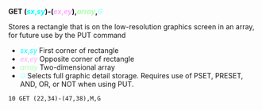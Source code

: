 **GET (<span style="color:#00FFFF;">*sx*,*sy*</span>)-(<span style="color:#FFAAFF;">*ex*,*ey*</span>),<span style="color:#AAFFAA;">*array*</span>,<span style="color:#AAFFFF;">*G*</span>**

Stores a rectangle that is on the low-resolution graphics screen in an array, for future use by the PUT command

- <span style="color:#00FFFF;">*sx*,*sy*</span> First corner of rectangle
- <span style="color:#FFAAFF;">*ex*,*ey*</span> Opposite corner of rectangle
- <span style="color:#AAFFAA;">*array*</span> Two-dimensional array
- <span style="color:#AAFFFF;">*G*</span> Selects full graphic detail storage.  Requires use of PSET, PRESET, AND, OR, or NOT when using PUT.

```ecb2
10 GET (22,34)-(47,38),M,G
```
